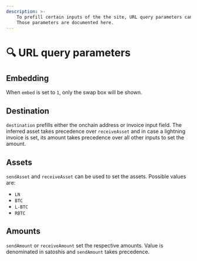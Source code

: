 ```yaml
---
description: >-
    To prefill certain inputs of the the site, URL query parameters can be used.
    Those parameters are documented here.
---
```


# 🔍 URL query parameters

## Embedding

When `embed` is set to `1`, only the swap box will be shown.

## Destination

`destination` prefills either the onchain address or invoice input field. The
inferred asset takes precedence over `receiveAsset` and in case a lightning
invoice is set, its amount takes precedence over all other inputs to set the
amount.

## Assets

`sendAsset` and `receiveAsset` can be used to set the assets. Possible values
are:

-   `LN`
-   `BTC`
-   `L-BTC`
-   `RBTC`

## Amounts

`sendAmount` or `receiveAmount` set the respective amounts. Value is denominated
in satoshis and `sendAmount` takes precedence.
